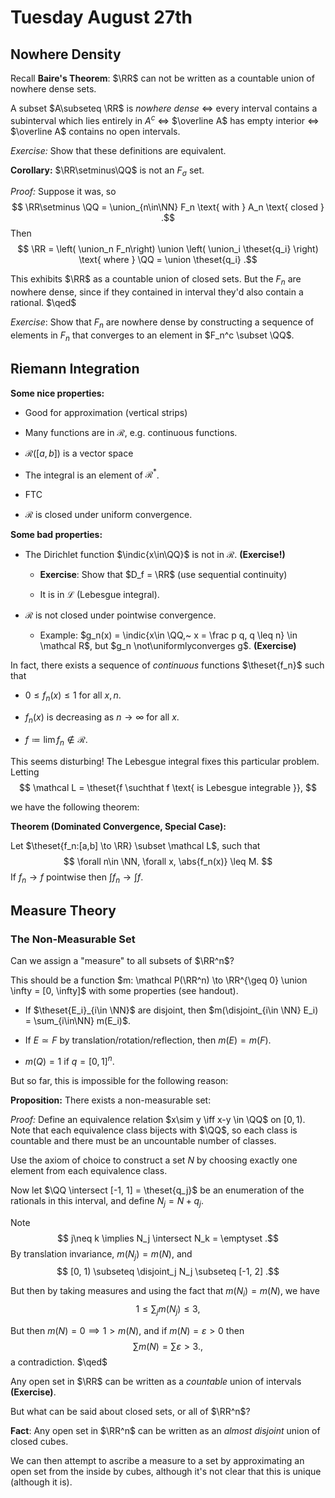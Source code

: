 # Tuesday August 27th

## Nowhere Density

Recall **Baire's Theorem**: 
$\RR$ can not be written as a countable union of nowhere dense sets. 

A subset $A\subseteq \RR$ is *nowhere dense* 
$\iff$  every interval contains a subinterval which lies entirely in $A^c$ 
$\iff$ $\overline A$ has empty interior
$\iff$ $\overline A$ contains no open intervals.

*Exercise:* 
Show that these definitions are equivalent.

**Corollary:** 
$\RR\setminus\QQ$ is not an $F_\sigma$ set. 


*Proof:*
Suppose it was, so 
$$
\RR\setminus \QQ = \union_{n\in\NN} F_n \text{ with } A_n \text{ closed }
.$$ 
Then 
$$
\RR = \left( \union_n F_n\right) \union \left( \union_i \theset{q_i} \right)
\text{ where } \QQ = \union \theset{q_i}
.$$

This exhibits $\RR$ as a countable union of closed sets. 
But the $F_n$ are nowhere dense, since if they contained in interval they'd also contain a rational.
$\qed$

*Exercise*: 
Show that $F_n$ are nowhere dense by constructing a sequence of elements in $F_n$ that converges to an element in $F_n^c \subset \QQ$.


## Riemann Integration

**Some nice properties:**

- Good for approximation (vertical strips)

- Many functions are in $\mathcal R$, e.g. continuous functions.

- $\mathcal{R} ([a, b])$ is a vector space

- The integral is an element of $\mathcal{R}^*$.

- FTC

- $\mathcal R$ is closed under uniform convergence.

**Some bad properties:**

- The Dirichlet function $\indic{x\in\QQ}$ is not in $\mathcal R$.
**(Exercise!)**

  - **Exercise**: Show that $D_f = \RR$ (use sequential continuity)

  - It is in $\mathcal L$ (Lebesgue integral).

- $\mathcal R$ is not closed under pointwise convergence.

  - Example: $g_n(x) = \indic{x\in \QQ,~ x = \frac p q, q \leq n} \in \mathcal R$, but $g_n \not\uniformlyconverges g$. 
  **(Exercise)**

In fact, there exists a sequence of *continuous* functions $\theset{f_n}$ such that

- $0 \leq f_n(x) \leq 1$ for all $x, n$.

- $f_n(x)$ is decreasing as $n\to\infty$ for all $x$.

- $f \coloneqq \lim f_n \not\in\mathcal R$.

This seems disturbing! The Lebesgue integral fixes this particular problem. Letting
$$
\mathcal L = \theset{f \suchthat f \text{ is Lebesgue integrable }},
$$

we have the following theorem:

**Theorem (Dominated Convergence, Special Case):**

Let $\theset{f_n:[a,b] \to \RR} \subset \mathcal L$, such that 
$$
\forall n\in \NN, \forall x, \abs{f_n(x)} \leq M.
$$
If $f_n \to f$ pointwise then $\int f_n \to \int f$.

## Measure Theory


### The Non-Measurable Set
Can we assign a "measure" to all subsets of $\RR^n$?

This should be a function $m: \mathcal P(\RR^n) \to \RR^{\geq 0} \union \infty = [0, \infty]$ with some properties (see handout).

- If $\theset{E_i}_{i\in \NN}$ are disjoint, then $m(\disjoint_{i\in \NN} E_i) = \sum_{i\in\NN} m(E_i)$.

- If $E \simeq F$ by translation/rotation/reflection, then $m(E) = m(F)$.

- $m(Q) = 1$ if $q = [0, 1]^n$.

But so far, this is impossible for the following reason:

**Proposition:** 
There exists a non-measurable set:

*Proof:*
Define an equivalence relation $x\sim y \iff x-y \in \QQ$ on $[0, 1)$. Note that each equivalence class bijects with $\QQ$, so each class is countable and there must be an uncountable number of classes. 

Use the axiom of choice to construct a set $N$ by choosing exactly one element from each equivalence class.

Now let $\QQ \intersect [-1, 1] = \theset{q_j}$ be an enumeration of the rationals in this interval, and define $N_j = N + q_j$. 

Note 
$$
j\neq k \implies N_j \intersect N_k = \emptyset
.$$ 
By translation invariance, $m(N_j) = m(N)$, and 
$$
[0, 1) \subseteq \disjoint_j N_j \subseteq [-1, 2]
.$$ 

But then by taking measures and using the fact that $m(N_i) = m(N)$, we have
$$
1 \leq \sum_j m(N_j) \leq 3
,$$ 


But then $m(N) = 0 \implies 1 > m(N)$, and if $m(N) = \varepsilon> 0$ then 
$$
\sum m(N) = \sum \varepsilon > 3.
,$$
a contradiction.
$\qed$

Any open set in $\RR$ can be written as a *countable* union of intervals **(Exercise)**. 

But what can be said about closed sets, or all of $\RR^n$?

**Fact**: 
Any open set in $\RR^n$ can be written as an *almost disjoint* union of closed cubes.

We can then attempt to ascribe a measure to a set by approximating an open set from the inside by cubes, although it's not clear that this is unique (although it is).